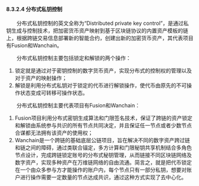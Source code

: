 
#### 8.3.2.4 分布式私钥控制
&emsp;&emsp;分布式私钥控制的英文全称为“Distributed private key control”，是通过私钥生成与控制技术，把加密货币资产映射到基于区块链协议的内置资产模板的链上，根据跨链交易信息部署新的智能合约，创建出新的加密货币资产，其代表项目有Fusion和Wanchain。

&emsp;&emsp;分布式私钥控制主要包括锁定和解锁的两个操作：

1. 锁定就是通过对于密钥控制的数字货币资产，实现分布式的控制权的管理以及对于资产的映射操作；
2. 解锁是利用分布式私钥对于锁定的代币进行解锁操作，使代币由原先的不可操作状态变成可转移可操作状态。

&emsp;&emsp;分布式私钥控制主要代表项目有Fusion和Wanchain：

1. Fusion项目利用分布式密钥生成算法和门限签名技术，保证了跨链的资产锁定和解锁由系统参与共识的所有节点共同决定，并且保证任一节点或者少数节点合谋都无法拥有该资产的使用权；
2. Wanchain是一个跨链的基础底层公链项目，旨在解决不同的数字资产跨过链和链之间的障碍，通过类联合锚定，多方计算和门限秘钥共享机制结合多角色节点设计，完成跨链锁定账号的分布式秘钥管理，从而链接不同区块链网络及数字资产，实现多种资产在万维链网络的自由流通。简言之，就是把代币锁定在一个由众多参与方才能操作的账户内，每个节点只有一部分私钥，想要对账户进行操作需要一定数量的节点达成共识，通过这种方式实现了去中心化。
